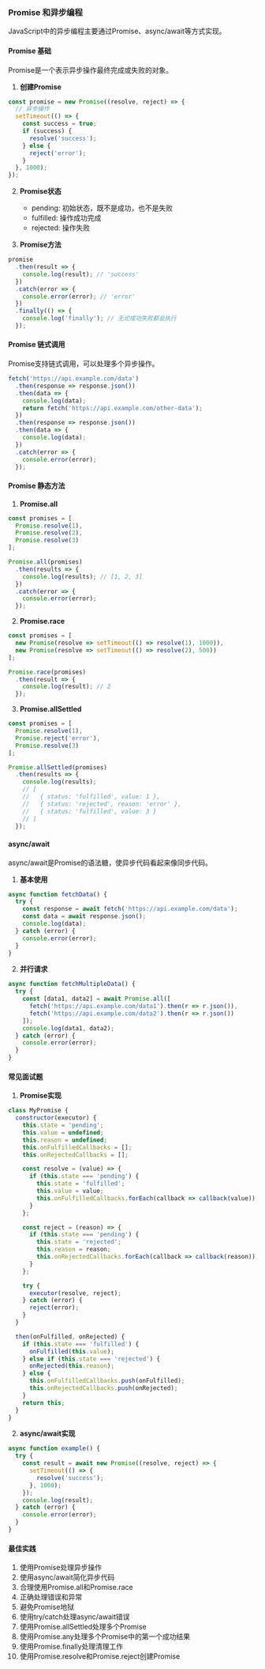 ### Promise 和异步编程
JavaScript中的异步编程主要通过Promise、async/await等方式实现。

#### Promise 基础
Promise是一个表示异步操作最终完成或失败的对象。

1. **创建Promise**
```js
const promise = new Promise((resolve, reject) => {
  // 异步操作
  setTimeout(() => {
    const success = true;
    if (success) {
      resolve('success');
    } else {
      reject('error');
    }
  }, 1000);
});
```

2. **Promise状态**
   - pending: 初始状态，既不是成功，也不是失败
   - fulfilled: 操作成功完成
   - rejected: 操作失败

3. **Promise方法**
```js
promise
  .then(result => {
    console.log(result); // 'success'
  })
  .catch(error => {
    console.error(error); // 'error'
  })
  .finally(() => {
    console.log('finally'); // 无论成功失败都会执行
  });
```

#### Promise 链式调用
Promise支持链式调用，可以处理多个异步操作。
```js
fetch('https://api.example.com/data')
  .then(response => response.json())
  .then(data => {
    console.log(data);
    return fetch('https://api.example.com/other-data');
  })
  .then(response => response.json())
  .then(data => {
    console.log(data);
  })
  .catch(error => {
    console.error(error);
  });
```

#### Promise 静态方法
1. **Promise.all**
```js
const promises = [
  Promise.resolve(1),
  Promise.resolve(2),
  Promise.resolve(3)
];

Promise.all(promises)
  .then(results => {
    console.log(results); // [1, 2, 3]
  })
  .catch(error => {
    console.error(error);
  });
```

2. **Promise.race**
```js
const promises = [
  new Promise(resolve => setTimeout(() => resolve(1), 1000)),
  new Promise(resolve => setTimeout(() => resolve(2), 500))
];

Promise.race(promises)
  .then(result => {
    console.log(result); // 2
  });
```

3. **Promise.allSettled**
```js
const promises = [
  Promise.resolve(1),
  Promise.reject('error'),
  Promise.resolve(3)
];

Promise.allSettled(promises)
  .then(results => {
    console.log(results);
    // [
    //   { status: 'fulfilled', value: 1 },
    //   { status: 'rejected', reason: 'error' },
    //   { status: 'fulfilled', value: 3 }
    // ]
  });
```

#### async/await
async/await是Promise的语法糖，使异步代码看起来像同步代码。

1. **基本使用**
```js
async function fetchData() {
  try {
    const response = await fetch('https://api.example.com/data');
    const data = await response.json();
    console.log(data);
  } catch (error) {
    console.error(error);
  }
}
```

2. **并行请求**
```js
async function fetchMultipleData() {
  try {
    const [data1, data2] = await Promise.all([
      fetch('https://api.example.com/data1').then(r => r.json()),
      fetch('https://api.example.com/data2').then(r => r.json())
    ]);
    console.log(data1, data2);
  } catch (error) {
    console.error(error);
  }
}
```

#### 常见面试题
1. **Promise实现**
```js
class MyPromise {
  constructor(executor) {
    this.state = 'pending';
    this.value = undefined;
    this.reason = undefined;
    this.onFulfilledCallbacks = [];
    this.onRejectedCallbacks = [];

    const resolve = (value) => {
      if (this.state === 'pending') {
        this.state = 'fulfilled';
        this.value = value;
        this.onFulfilledCallbacks.forEach(callback => callback(value));
      }
    };

    const reject = (reason) => {
      if (this.state === 'pending') {
        this.state = 'rejected';
        this.reason = reason;
        this.onRejectedCallbacks.forEach(callback => callback(reason));
      }
    };

    try {
      executor(resolve, reject);
    } catch (error) {
      reject(error);
    }
  }

  then(onFulfilled, onRejected) {
    if (this.state === 'fulfilled') {
      onFulfilled(this.value);
    } else if (this.state === 'rejected') {
      onRejected(this.reason);
    } else {
      this.onFulfilledCallbacks.push(onFulfilled);
      this.onRejectedCallbacks.push(onRejected);
    }
    return this;
  }
}
```

2. **async/await实现**
```js
async function example() {
  try {
    const result = await new Promise((resolve, reject) => {
      setTimeout(() => {
        resolve('success');
      }, 1000);
    });
    console.log(result);
  } catch (error) {
    console.error(error);
  }
}
```

#### 最佳实践
1. 使用Promise处理异步操作
2. 使用async/await简化异步代码
3. 合理使用Promise.all和Promise.race
4. 正确处理错误和异常
5. 避免Promise地狱
6. 使用try/catch处理async/await错误
7. 使用Promise.allSettled处理多个Promise
8. 使用Promise.any处理多个Promise中的第一个成功结果
9. 使用Promise.finally处理清理工作
10. 使用Promise.resolve和Promise.reject创建Promise 